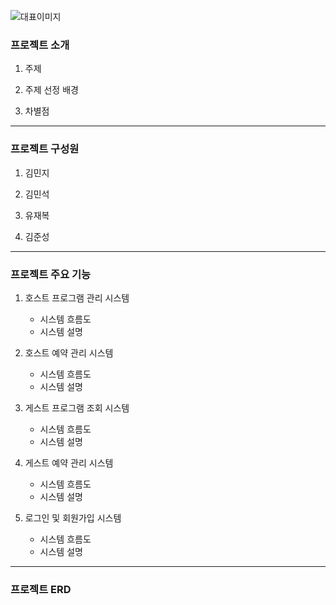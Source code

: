 ![대표이미지](https://github.com/user-attachments/assets/28920dfe-03a0-4ffe-b74f-41cc5ae70e16)

### 프로젝트 소개
1. 주제

2. 주제 선정 배경

3. 차별점

***

### 프로젝트 구성원
1. 김민지

2. 김민석

3. 유재복

4. 김준성

***

### 프로젝트 주요 기능
1. 호스트 프로그램 관리 시스템
    - 시스템 흐름도
    - 시스템 설명


2. 호스트 예약 관리 시스템
   - 시스템 흐름도
   - 시스템 설명


3. 게스트 프로그램 조회 시스템
   - 시스템 흐름도
   - 시스템 설명


4. 게스트 예약 관리 시스템
   - 시스템 흐름도
   - 시스템 설명


5. 로그인 및 회원가입 시스템
   - 시스템 흐름도
   - 시스템 설명

***

### 프로젝트 ERD
